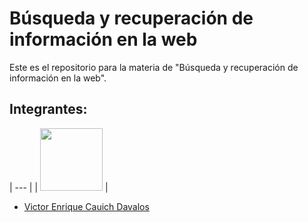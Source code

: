 # Búsqueda y recuperación de información en la web

Este es el repositorio para la materia de "Búsqueda y recuperación de información en la web".

## Integrantes:

| --- |
| <img src = "https://avatars.githubusercontent.com/u/50329391?v=4" width = 100> |



- [Victor Enrique Cauich Davalos](https://github.com/VictorWars)
